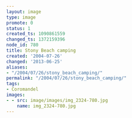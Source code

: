 ```yaml
---
layout: image
type: image
promote: 0
status: 1
created_ts: 1090861559
changed_ts: 1372159396
node_id: 780
title: Stony Beach camping
created: '2004-07-26'
changed: '2013-06-25'
aliases:
- "/2004/07/26/stony_beach_camping/"
permalink: "/2004/07/26/stony_beach_camping/"
tags:
- Coromandel
images:
- - src: image/images/img_2324-780.jpg
    name: img_2324-780.jpg
---
```



